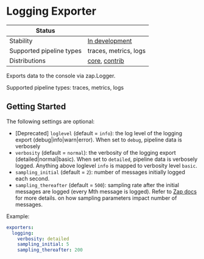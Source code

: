 # Logging Exporter

| Status                   |                         |
| ------------------------ | ----------------------- |
| Stability                | [In development]        |
| Supported pipeline types | traces, metrics, logs   |
| Distributions            | [core], [contrib]       |

Exports data to the console via zap.Logger.

Supported pipeline types: traces, metrics, logs

## Getting Started

The following settings are optional:

- [Deprecated] `loglevel` (default = `info`): the log level of the logging export
  (debug|info|warn|error). When set to `debug`, pipeline data is verbosely
- `verbosity` (default = `normal`): the verbosity of the logging export
  (detailed|normal|basic). When set to `detailed`, pipeline data is verbosely
  logged. Anything above loglevel `info` is mapped to verbosity level `basic`.
- `sampling_initial` (default = `2`): number of messages initially logged each
  second.
- `sampling_thereafter` (default = `500`): sampling rate after the initial
  messages are logged (every Mth message is logged). Refer to [Zap
  docs](https://godoc.org/go.uber.org/zap/zapcore#NewSampler) for more details.
  on how sampling parameters impact number of messages.

Example:

```yaml
exporters:
  logging:
    verbosity: detailed
    sampling_initial: 5
    sampling_thereafter: 200
```

[contrib]: https://github.com/open-telemetry/opentelemetry-collector-releases/tree/main/distributions/otelcol-contrib
[core]: https://github.com/open-telemetry/opentelemetry-collector-releases/tree/main/distributions/otelcol
[In development]: https://github.com/open-telemetry/opentelemetry-collector#in-development
